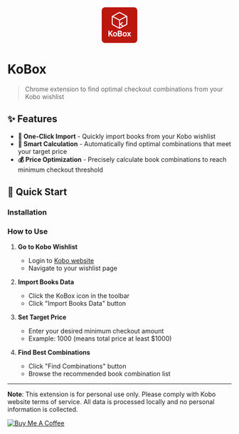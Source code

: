 <div align="center">
  <img src="src/icons/kobox_logo.png" alt="KoBox Logo" width="80" height="80">
</div>

# KoBox

> Chrome extension to find optimal checkout combinations from your Kobo wishlist

## ✨ Features

- **🔄 One-Click Import** - Quickly import books from your Kobo wishlist
- **🎯 Smart Calculation** - Automatically find optimal combinations that meet your target price
- **💰 Price Optimization** - Precisely calculate book combinations to reach minimum checkout threshold


## 🚀 Quick Start

### Installation



### How to Use

1. **Go to Kobo Wishlist**
   - Login to [Kobo website](https://www.kobo.com)
   - Navigate to your wishlist page

2. **Import Books Data**
   - Click the KoBox icon in the toolbar
   - Click "Import Books Data" button

3. **Set Target Price**
   - Enter your desired minimum checkout amount
   - Example: 1000 (means total price at least $1000)

4. **Find Best Combinations**
   - Click "Find Combinations" button
   - Browse the recommended book combination list

---

**Note**: This extension is for personal use only. Please comply with Kobo website terms of service. All data is processed locally and no personal information is collected.



<a href="https://www.buymeacoffee.com/tomatosoup" target="_blank">
  <img src="https://cdn.buymeacoffee.com/buttons/v2/default-yellow.png" alt="Buy Me A Coffee"  width="217" height="60">
</a>